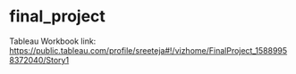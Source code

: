 # final_project
Tableau Workbook link: https://public.tableau.com/profile/sreeteja#!/vizhome/FinalProject_15889958372040/Story1

